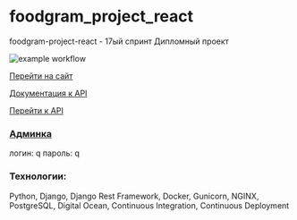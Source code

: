 # foodgram_project_react
foodgram-project-react - 17ый спринт
Дипломный проект

![example workflow](https://github.com/Nezhinskiy/foodgram-project-react/actions/workflows/foodgram-project-react_workflow.yml/badge.svg)

[Перейти на сайт](http://footgram.ru:82/recipes)

[Документация к API](http://footgram.ru:82/docs/redoc.html)

[Перейти к API](http://footgram.ru:82/api)

### [Админка](http://footgram.ru:82/admin)
логин: q
пароль: q

### Технологии:

Python, Django, Django Rest Framework, Docker, Gunicorn, NGINX, PostgreSQL, Digital Ocean, Continuous Integration, Continuous Deployment